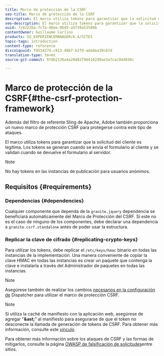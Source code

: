 ```yaml
---
title: Marco de protección de la CSRF
seo-title: Marco de protección de la CSRF
description: El marco utiliza tokens para garantizar que la solicitud del cliente sea legítima
seo-description: El marco utiliza tokens para garantizar que la solicitud del cliente sea legítima
uuid: 7cb222ba-fc7a-46ee-8b49-a5f39a53580b
contentOwner: Guillaume Carlino
products: SG_EXPERIENCEMANAGER/6.4/SITES
topic-tags: introduction
content-type: reference
discoiquuid: f453427d-c813-48b7-b2f9-adadea39c67d
translation-type: tm+mt
source-git-commit: 97db2126a4a20d82f964102d9ae3afcac94d830c

---
```



# Marco de protección de la CSRF{#the-csrf-protection-framework}

Además del filtro de referente Sling de Apache, Adobe también proporciona un nuevo marco de protección CSRF para protegerse contra este tipo de ataques.

El marco utiliza tokens para garantizar que la solicitud del cliente es legítima. Los tokens se generan cuando se envía el formulario al cliente y se validan cuando se devuelve el formulario al servidor.

>[!NOTE]
>
>No hay tokens en las instancias de publicación para usuarios anónimos.

## Requisitos {#requirements}

### Dependencias {#dependencies}

Cualquier componente que dependa de la `granite.jquery` dependencia se beneficiará automáticamente del Marco de Protección del CSRF. Si este no es el caso de ninguno de los componentes, debe declarar una dependencia a `granite.csrf.standalone` antes de poder usar la estructura.

### Replicar la clave de cifrado {#replicating-crypto-keys}

Para utilizar los tokens, debe replicar el `/etc/keys/hmac` binario en todas las instancias de la implementación. Una manera conveniente de copiar la clave HMAC en todas las instancias es crear un paquete que contenga la clave e instalarla a través del Administrador de paquetes en todas las instancias.

>[!NOTE]
>
>Asegúrese también de realizar los cambios [necesarios en la configuración de](https://helpx.adobe.com/experience-manager/dispatcher/user-guide.html) Dispatcher para utilizar el marco de protección CSRF.

>[!NOTE]
>
>Si utiliza la caché de manifiesto con la aplicación web, asegúrese de agregar &quot;**&amp;ast;**&quot; al manifiesto para asegurarse de que el token no desconecte la llamada de generación de tokens de CSRF. Para obtener más información, consulte este [vínculo](https://www.w3.org/TR/offline-webapps/).
>
>Para obtener más información sobre los ataques de CSRF y las formas de mitigarlos, consulte la página [OWASP de falsificación de solicitudes](https://owasp.org/www-community/attacks/csrf)entre sitios.
